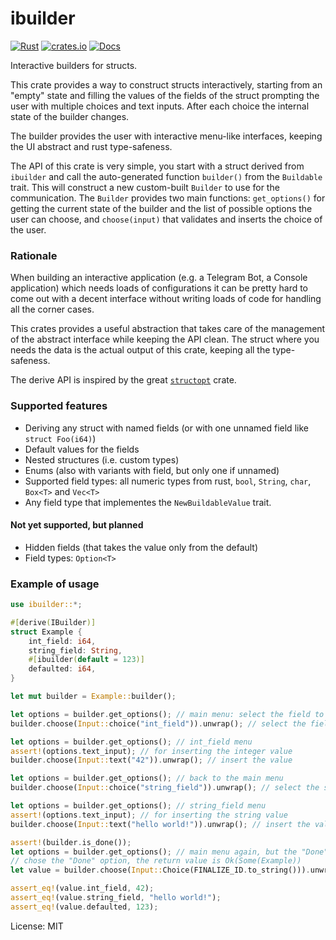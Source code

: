 # ibuilder

[![Rust](https://github.com/edomora97/ibuilder/workflows/Rust/badge.svg?branch=master)](https://github.com/edomora97/ibuilder/actions?query=workflow%3ARust)
[![crates.io](https://img.shields.io/crates/v/ibuilder.svg)](https://crates.io/crates/ibuilder)
[![Docs](https://docs.rs/ibuilder/badge.svg)](https://docs.rs/ibuilder)

Interactive builders for structs.

This crate provides a way to construct structs interactively, starting from an "empty" state
and filling the values of the fields of the struct prompting the user with multiple choices
and text inputs. After each choice the internal state of the builder changes.

The builder provides the user with interactive menu-like interfaces, keeping the UI abstract
and rust type-safeness.

The API of this crate is very simple, you start with a struct derived from `ibuilder` and call
the auto-generated function `builder()` from the `Buildable` trait. This will construct a new
custom-built `Builder` to use for the communication. The `Builder` provides two main functions:
`get_options()` for getting the current state of the builder and the list of possible options
the user can choose, and `choose(input)` that validates and inserts the choice of the user.

### Rationale
When building an interactive application (e.g. a Telegram Bot, a Console application) which
needs loads of configurations it can be pretty hard to come out with a decent interface without
writing loads of code for handling all the corner cases.

This crates provides a useful abstraction that takes care of the management of the abstract
interface while keeping the API clean. The struct where you needs the data is the actual output
of this crate, keeping all the type-safeness.

The derive API is inspired by the great [`structopt`](https://docs.rs/structopt) crate.

### Supported features
- Deriving any struct with named fields (or with one unnamed field like `struct Foo(i64)`)
- Default values for the fields
- Nested structures (i.e. custom types)
- Enums (also with variants with field, but only one if unnamed)
- Supported field types: all numeric types from rust, `bool`, `String`, `char`, `Box<T>` and
  `Vec<T>`
- Any field type that implementes the `NewBuildableValue` trait.

#### Not yet supported, but planned
- Hidden fields (that takes the value only from the default)
- Field types: `Option<T>`

### Example of usage
```rust
use ibuilder::*;

#[derive(IBuilder)]
struct Example {
    int_field: i64,
    string_field: String,
    #[ibuilder(default = 123)]
    defaulted: i64,
}

let mut builder = Example::builder();

let options = builder.get_options(); // main menu: select the field to edit
builder.choose(Input::choice("int_field")).unwrap(); // select the field

let options = builder.get_options(); // int_field menu
assert!(options.text_input); // for inserting the integer value
builder.choose(Input::text("42")).unwrap(); // insert the value

let options = builder.get_options(); // back to the main menu
builder.choose(Input::choice("string_field")).unwrap(); // select the second field

let options = builder.get_options(); // string_field menu
assert!(options.text_input); // for inserting the string value
builder.choose(Input::text("hello world!")).unwrap(); // insert the value

assert!(builder.is_done());
let options = builder.get_options(); // main menu again, but the "Done" option is available
// chose the "Done" option, the return value is Ok(Some(Example))
let value = builder.choose(Input::Choice(FINALIZE_ID.to_string())).unwrap().unwrap();

assert_eq!(value.int_field, 42);
assert_eq!(value.string_field, "hello world!");
assert_eq!(value.defaulted, 123);
```

License: MIT
